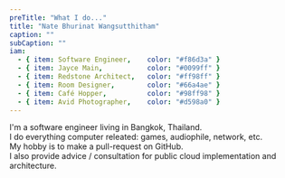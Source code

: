 ```yaml
---
preTitle: "What I do..."
title: "Nate Bhurinat Wangsutthitham"
caption: ""
subCaption: ""
iam:
  - { item: Software Engineer,    color: "#f86d3a" }
  - { item: Jayce Main,           color: "#0099ff" }
  - { item: Redstone Architect,   color: "#ff98ff" }
  - { item: Room Designer,        color: "#66a4ae" }
  - { item: Café Hopper,          color: "#98ff98" }
  - { item: Avid Photographer,    color: "#d598a0" }
---
```


<!-- I'm from Bangkok, Thailand -->
<!-- I lived in Melbourne for 3-4 years pursuring my university degree -->

I'm a software engineer living in Bangkok, Thailand.  
I do everything computer releated: games, audiophile, network, etc.  
My hobby is to make a pull-request on GitHub.  
I also provide advice / consultation for public cloud implementation and architecture.
